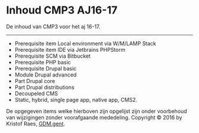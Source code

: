 Inhoud CMP3 AJ16-17
===================


De inhoud van CMP3 voor het aj 16-17.

----------

 - Prerequisite item Local environment via W/M/LAMP Stack
 - Prerequisite item IDE via Jetbrains PHPStorm
 - Prerequisite SCM via Bitbucket
 - Prerequisite PHP basic
 - Prerequisite Drupal basic
 - Module Drupal advanced
  - Part Drupal core
  - Part Drupal distributions
  - Decoupeled CMS
   - Static, hybrid, single page app, native app, CMS2.

De opgegeven items welke hierboven zijn opgelijst zijn onder voorbehoud van wijzigingen zonder voorafgaande mededeling.
Copyright &copy; 2016 by Kristof Raes, [GDM.gent](http://gdm.gent).
